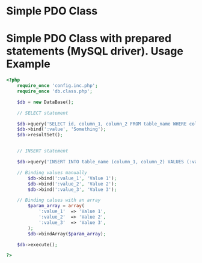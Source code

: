 Simple PDO Class
==============

Simple PDO Class with prepared statements (MySQL driver).
Usage Example
=============
```php
<?php
	require_once 'config.inc.php';
	require_once 'db.class.php';

	$db = new DataBase();

	// SELECT statement

	$db->query('SELECT id, column_1, column_2 FROM table_name WHERE column_3 = :value');
	$db->bind(':value', 'Something');
	$db->resultSet();


	// INSERT statement

	$db->query('INSERT INTO table_name (column_1, column_2) VALUES (:value_1, :value_2, :value3)');

	// Binding values manually
		$db->bind(':value_1', 'Value 1');
		$db->bind(':value_2', 'Value 2');
		$db->bind(':value_3', 'Value 3');

	// Binding calues with an array
		$param_array = array(
			':value_1'	=> 'Value 1',
			':value_2'	=> 'Value 2',
			':value_3'	=> 'Value 3',
		);
		$db->bindArray($param_array);

	$db->execute();

?>
```
